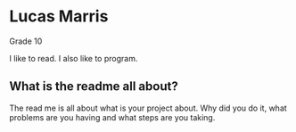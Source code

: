 # Lucas Marris

Grade 10

I like to read.
I also like to program.

## What is the readme all about?

The read me is all about what is your project about. Why did you do it, what problems are you having and what steps are you taking.

